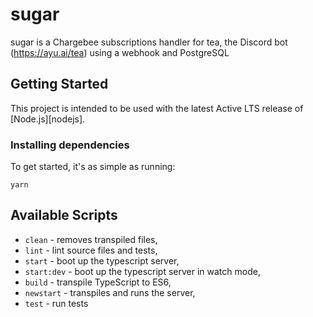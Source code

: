 # sugar

sugar is a Chargebee subscriptions handler for tea, the Discord bot (https://ayu.ai/tea) using a webhook and PostgreSQL

## Getting Started

This project is intended to be used with the latest Active LTS release of [Node.js][nodejs].

### Installing dependencies

To get started, it's as simple as running:

```
yarn
```

## Available Scripts

- `clean` - removes transpiled files,
- `lint` - lint source files and tests,
- `start` - boot up the typescript server,
- `start:dev` - boot up the typescript server in watch mode,
- `build` - transpile TypeScript to ES6,
- `newstart` - transpiles and runs the server,
- `test` - run tests
